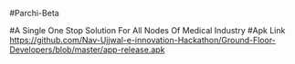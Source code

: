 #Parchi-Beta

#A Single One Stop Solution For All Nodes Of Medical Industry
#Apk Link https://github.com/Nav-Ujjwal-e-innovation-Hackathon/Ground-Floor-Developers/blob/master/app-release.apk
